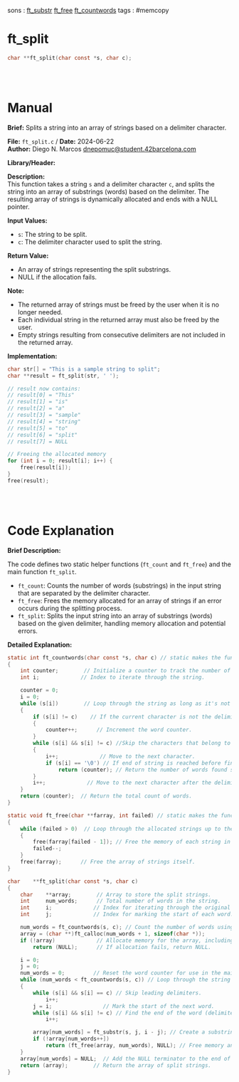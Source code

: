 sons :  [ft_substr](C1_Libft/5.MemoryCopyMoveSplit/ft_substr.md) [ft_free](ft_free) [ft_countwords](ft_countwords) 
tags : #memcopy
# ft_split 
``` c 
char **ft_split(char const *s, char c);
```
<br>
<br>

# Manual
**Brief:**
Splits a string into an array of strings based on a delimiter character.

**File:** `ft_split.c` / **Date:** 2024-06-22  
**Author:** Diego N. Marcos <dnepomuc@student.42barcelona.com>

**Library/Header:**



**Description:**  
This function takes a string `s` and a delimiter character `c`, and splits the string into an array of substrings (words) based on the delimiter. The resulting array of strings is dynamically allocated and ends with a NULL pointer.

**Input Values:**
* `s`: The string to be split.
* `c`: The delimiter character used to split the string.

**Return Value:**
* An array of strings representing the split substrings.
* NULL if the allocation fails.

**Note:**
- The returned array of strings must be freed by the user when it is no longer needed.
- Each individual string in the returned array must also be freed by the user.
- Empty strings resulting from consecutive delimiters are not included in the returned array.

**Implementation:**
```c
char str[] = "This is a sample string to split";
char **result = ft_split(str, ' ');

// result now contains:
// result[0] = "This"
// result[1] = "is"
// result[2] = "a"
// result[3] = "sample"
// result[4] = "string"
// result[5] = "to"
// result[6] = "split"
// result[7] = NULL

// Freeing the allocated memory
for (int i = 0; result[i]; i++) {
    free(result[i]);
}
free(result);
```

<br>
<br>

# Code Explanation

**Brief Description:**

The code defines two static helper functions (`ft_count` and `ft_free`) and the main function `ft_split`.

- `ft_count`: Counts the number of words (substrings) in the input string that are separated by the delimiter character.
- `ft_free`: Frees the memory allocated for an array of strings if an error occurs during the splitting process.
- `ft_split`: Splits the input string into an array of substrings (words) based on the given delimiter, handling memory allocation and potential errors.

**Detailed Explanation:**

```c
static int ft_countwords(char const *s, char c) // static makes the function only usable in this file
{
    int counter;        // Initialize a counter to track the number of words.
    int i;             // Index to iterate through the string.

    counter = 0;
    i = 0;
    while (s[i])        // Loop through the string as long as it's not the end ('\0').
    {
        if (s[i] != c)    // If the current character is not the delimiter:
        {
            counter++;      // Increment the word counter.
        }
        while (s[i] && s[i] != c) //Skip the characters that belong to the same word
        {   
            i++;             // Move to the next character.
            if (s[i] == '\0') // If end of string is reached before finding a delimiter:
                return (counter); // Return the number of words found so far.
        }
        i++;             // Move to the next character after the delimiter.
    }
    return (counter);  // Return the total count of words.
}
```
```c
static void ft_free(char **farray, int failed) // static makes the function only usable in this file
{
    while (failed > 0)  // Loop through the allocated strings up to the failed index.
    {
        free(farray[failed - 1]); // Free the memory of each string in reverse order.
        failed--;
    }
    free(farray);      // Free the array of strings itself.
}
```

```c
char    **ft_split(char const *s, char c)
{
    char    **array;        // Array to store the split strings.
    int     num_words;      // Total number of words in the string.
    int     i;             // Index for iterating through the original string.
    int     j;             // Index for marking the start of each word.

    num_words = ft_countwords(s, c); // Count the number of words using the helper function.
    array = (char **)ft_calloc(num_words + 1, sizeof(char *)); 
    if (!array)             // Allocate memory for the array, including space for the NULL terminator.
        return (NULL);      // If allocation fails, return NULL.

    i = 0;
    j = 0;
    num_words = 0;         // Reset the word counter for use in the main loop.
    while (num_words < ft_countwords(s, c)) // Loop through the string until all words are processed.
    {
        while (s[i] && s[i] == c) // Skip leading delimiters.
            i++;
        j = i;                // Mark the start of the next word.
        while (s[i] && s[i] != c) // Find the end of the word (delimiter or end of string).
            i++;

        array[num_words] = ft_substr(s, j, i - j); // Create a substring for the word.
        if (!array[num_words++]) 
            return (ft_free(array, num_words), NULL); // Free memory and return NULL on allocation failure.
    }
    array[num_words] = NULL;  // Add the NULL terminator to the end of the array.
    return (array);        // Return the array of split strings.
}
```